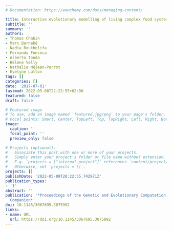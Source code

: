 ```yaml
---
# Documentation: https://wowchemy.com/docs/managing-content/

title: Interactive evolutionary modelling of living complex food systems
subtitle: ''
summary: ''
authors:
- Thomas Chabin
- Marc Barnabé
- Nadia Boukhelifa
- Fernanda Fonseca
- Alberto Tonda
- Hélène Velly
- Nathalie Méjean-Perrot
- Evelyne Lutton
tags: []
categories: []
date: '2017-07-01'
lastmod: 2022-05-08T22:22:55+02:00
featured: false
draft: false

# Featured image
# To use, add an image named `featured.jpg/png` to your page's folder.
# Focal points: Smart, Center, TopLeft, Top, TopRight, Left, Right, BottomLeft, Bottom, BottomRight.
image:
  caption: ''
  focal_point: ''
  preview_only: false

# Projects (optional).
#   Associate this post with one or more of your projects.
#   Simply enter your project's folder or file name without extension.
#   E.g. `projects = ["internal-project"]` references `content/project/deep-learning/index.md`.
#   Otherwise, set `projects = []`.
projects: []
publishDate: '2022-05-08T20:22:55.742971Z'
publication_types:
- '1'
abstract: ''
publication: '*Proceedings of the Genetic and Evolutionary Computation Conference
  Companion*'
doi: 10.1145/3067695.3075992
links:
- name: URL
  url: https://doi.org/10.1145/3067695.3075992
---
```

